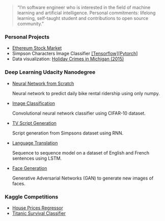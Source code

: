 > “I’m software engineer who is interested in the field of machine learning and artificial intelligence. Personal commitments: lifelong learning, self-taught student and contributions to open source community.”

### __Personal Projects__
* [Ethereum Stock Market](https://github.com/samuxiii/notebooks/blob/master/stock/Ethereum%20Stock.ipynb)
* Simpson Characters Image Classifier [\[Tensorflow\]](https://github.com/samuxiii/notebooks/blob/master/simpsons/Simpsons.ipynb)[[Pytorch]](https://github.com/samuxiii/notebooks/blob/master/simpsons/Simpsons-PyTorch.ipynb)
* Data visualization: [Holiday Crimes in Michigan (2015)](https://github.com/samuxiii/notebooks/blob/master/crimes/Holiday%20Crimes.ipynb)

### __Deep Learning Udacity Nanodegree__
* [Neural Network from Scratch](https://github.com/samuxiii/dlf/blob/master/p1/Your_first_neural_network.ipynb)

    Neural network to predict daily bike rental ridership using only numpy.

* [Image Classification](https://github.com/samuxiii/dlf/blob/master/p2/dlnd_image_classification.ipynb)

    Convolutional neural network classifier using CIFAR-10 dataset.

* [TV Script Generation](https://github.com/samuxiii/dlf/blob/master/p3/dlnd_tv_script_generation.ipynb)

    Script generation from Simpsons dataset using RNN.

* [Language Translation](https://github.com/samuxiii/dlf/blob/master/p4/dlnd_language_translation.ipynb)

    Sequence to sequence model on a dataset of English and French sentences using LSTM.

* [Face Generation](https://github.com/samuxiii/dlf/blob/master/p5/dlnd_face_generation.ipynb)

    Generative Adversarial Networks (GAN) to generate new images of faces.

### __Kaggle Competitions__

* [House Prices Regressor](https://github.com/samuxiii/notebooks/blob/master/houses/House%20Prices%20Clean.ipynb)
* [Titanic Survival Classifier](https://github.com/samuxiii/notebooks/blob/master/titanic/Titanic%20Survival%20Kaggle.ipynb)
